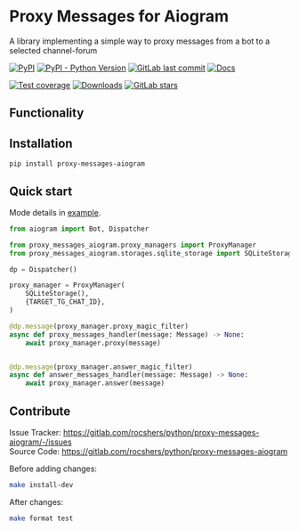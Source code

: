 # Proxy Messages for Aiogram

A library implementing a simple way to proxy messages from a bot to a selected channel-forum

[![PyPI](https://img.shields.io/pypi/v/proxy-messages-aiogram)](https://pypi.org/project/proxy-messages-aiogram/)
[![PyPI - Python Version](https://img.shields.io/pypi/pyversions/proxy-messages-aiogram)](https://pypi.org/project/proxy-messages-aiogram/)
[![GitLab last commit](https://img.shields.io/gitlab/last-commit/rocshers/python/proxy-messages-aiogram)](https://gitlab.com/rocshers/python/proxy-messages-aiogram)
[![Docs](https://img.shields.io/badge/docs-exist-blue)](https://rocshers.gitlab.io/python/proxy-messages-aiogram/)

[![Test coverage](https://codecov.io/gitlab/rocshers:python/proxy-messages-aiogram/graph/badge.svg?token=3C6SLDPHUC)](https://codecov.io/gitlab/rocshers:python/proxy-messages-aiogram)
[![Downloads](https://static.pepy.tech/badge/proxy-messages-aiogram)](https://pepy.tech/project/proxy-messages-aiogram)
[![GitLab stars](https://img.shields.io/gitlab/stars/rocshers/python/proxy-messages-aiogram)](https://gitlab.com/rocshers/python/proxy-messages-aiogram)

## Functionality

## Installation

`pip install proxy-messages-aiogram`

## Quick start

Mode details in [example](./test_app.py).

```python
from aiogram import Bot, Dispatcher

from proxy_messages_aiogram.proxy_managers import ProxyManager
from proxy_messages_aiogram.storages.sqlite_storage import SQLiteStorage

dp = Dispatcher()

proxy_manager = ProxyManager(
    SQLiteStorage(),
    {TARGET_TG_CHAT_ID},
)

@dp.message(proxy_manager.proxy_magic_filter)
async def proxy_messages_handler(message: Message) -> None:
    await proxy_manager.proxy(message)


@dp.message(proxy_manager.answer_magic_filter)
async def answer_messages_handler(message: Message) -> None:
    await proxy_manager.answer(message)
```

## Contribute

Issue Tracker: <https://gitlab.com/rocshers/python/proxy-messages-aiogram/-/issues>  
Source Code: <https://gitlab.com/rocshers/python/proxy-messages-aiogram>

Before adding changes:

```bash
make install-dev
```

After changes:

```bash
make format test
```

